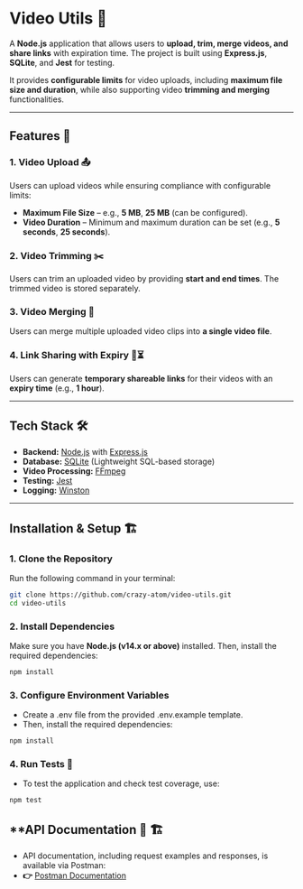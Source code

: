 # **Video Utils** 🎥

A **Node.js** application that allows users to **upload, trim, merge videos, and share links** with expiration time. The project is built using **Express.js**, **SQLite**, and **Jest** for testing.

It provides **configurable limits** for video uploads, including **maximum file size and duration**, while also supporting video **trimming and merging** functionalities.

---

## **Features** 🚀

### **1. Video Upload** 📤
Users can upload videos while ensuring compliance with configurable limits:
- **Maximum File Size** – e.g., **5 MB**, **25 MB** (can be configured).
- **Video Duration** – Minimum and maximum duration can be set (e.g., **5 seconds**, **25 seconds**).

### **2. Video Trimming** ✂️
Users can trim an uploaded video by providing **start and end times**. The trimmed video is stored separately.

### **3. Video Merging** 🔀
Users can merge multiple uploaded video clips into **a single video file**.

### **4. Link Sharing with Expiry** 🔗⏳
Users can generate **temporary shareable links** for their videos with an **expiry time** (e.g., **1 hour**).

---

## **Tech Stack** 🛠️

- **Backend:** [Node.js](https://nodejs.org/) with [Express.js](https://expressjs.com/)
- **Database:** [SQLite](https://www.sqlite.org/) (Lightweight SQL-based storage)
- **Video Processing:** [FFmpeg](https://ffmpeg.org/)
- **Testing:** [Jest](https://jestjs.io/)
- **Logging:** [Winston](https://github.com/winstonjs/winston)

---

## **Installation & Setup** 🏗️

### **1. Clone the Repository**
Run the following command in your terminal:
```sh
git clone https://github.com/crazy-atom/video-utils.git
cd video-utils
```

### **2. Install Dependencies**
Make sure you have **Node.js (v14.x or above)** installed.
Then, install the required dependencies:
```sh
npm install
```

### **3. Configure Environment Variables**
- Create a .env file from the provided .env.example template.
- Then, install the required dependencies:
```sh
npm install
```


### **4. Run Tests 🧪**
- To test the application and check test coverage, use:
```sh
npm test
```


## **API Documentation 📜 🏗️
- API documentation, including request examples and responses, is available via Postman:
- **👉** [Postman Documentation](https://documenter.getpostman.com/view/4132297/2sAYX2MPTE)
